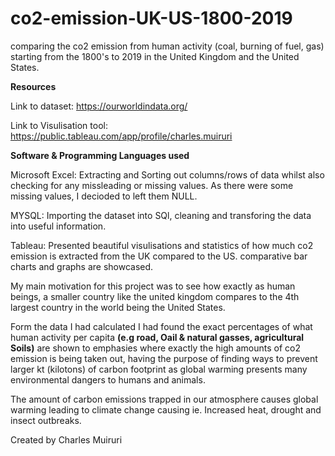 # co2-emission-UK-US-1800-2019
comparing the co2 emission from human activity (coal, burning of fuel, gas) starting from the 1800's to 2019
in the United Kingdom and the United States.

**Resources**

Link to dataset: https://ourworldindata.org/

Link to Visulisation tool: https://public.tableau.com/app/profile/charles.muiruri


**Software & Programming Languages used**

Microsoft Excel: Extracting and Sorting out columns/rows of data whilst also checking for any missleading or missing values. 
As there were some missing values, I decioded to left them NULL.

MYSQL: Importing the dataset into SQl, cleaning and transforing the data into useful information.

Tableau: Presented beautiful visulisations and statistics of how much co2 emission is extracted from the UK compared to the US. comparative bar charts and graphs are showcased. 


My main motivation for this project was to see how exactly as human beings, a smaller country like the united kingdom compares to the 4th largest country in the world being the United States. 

Form the data I had calculated I had found the exact percentages of what human activity per capita **(e.g road, Oail & natural gasses, agricultural Soils)** are shown to emphasies where exactly the high amounts of co2 emission is being taken out, having the purpose of finding ways to prevent larger kt (kilotons) of carbon footprint as global warming presents many environmental dangers to humans and animals. 

The amount of carbon emissions trapped in our atmosphere causes global warming leading to climate change causing ie. Increased heat, drought and insect outbreaks.


Created by Charles Muiruri
